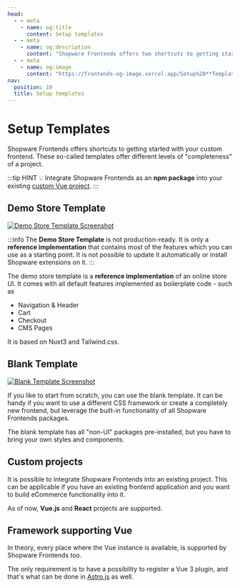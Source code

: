 ```yaml
---
head:
  - - meta
    - name: og:title
      content: Setup templates
  - - meta
    - name: og:description
      content: "Shopware Frontends offers two shortcuts to getting started with your custom frontend. These so-called templates offer different levels of 'completeness' of a project."
  - - meta
    - name: og:image
      content: "https://frontends-og-image.vercel.app/Setup%20**Templates**.png?fontSize=150px"
nav:
  position: 10
  title: Setup templates
---
```


# Setup Templates

Shopware Frontends offers shortcuts to getting started with your custom frontend. These so-called templates offer different levels of "completeness" of a project.

:::tip HINT 💡
Integrate Shopware Frontends as an **npm package** into your existing [custom Vue project](./templates/custom-vue-project).
:::

## Demo Store Template

<a href="./templates/demo-store-template.html"><img src="../.assets/demo-store-template.jpg" alt="Demo Store Template Screenshot" class="border-1px border-#eeeeee rounded-md shadow-md my-8 hover:shadow-2xl hover:scale-105 transition duration-200" /></a>

:::info
The **Demo Store Template** is not production-ready. It is only a **reference implementation** that contains most of the features which you can use as a starting point. It is not possible to update it automatically or install Shopware extensions on it.
:::

The demo store template is a **reference implementation** of an online store UI. It comes with all default features implemented as boilerplate code - such as

- Navigation & Header
- Cart
- Checkout
- CMS Pages

It is based on Nuxt3 and Tailwind.css.

<PageRef page="./templates/demo-store-template.html" title="Get started with the Demo Store Template" sub="A reference implementation of a store based on Vue.js" />

## Blank Template

<a href="./templates/blank-template.html"><img src="../.assets/blank-template.jpg" alt="Blank Template Screenshot" class="border-1px border-#eeeeee rounded-md shadow-md my-8 hover:shadow-2xl hover:scale-105 transition duration-200" /></a>

If you like to start from scratch, you can use the blank template. It can be handy if you want to use a different CSS framework or create a completely new frontend, but leverage the built-in functionality of all Shopware Frontends packages.

The blank template has all "non-UI" packages pre-installed, but you have to bring your own styles and components.

<PageRef page="./templates/blank-template.html" title="Get started with the Blank Template" sub="A blank Nuxt.js project pre-installed with all packages" />

## Custom projects

It is possible to integrate Shopware Frontends into an existing project. This can be applicable if you have an existing frontend application and you want to build eCommerce functionality into it.

As of now, **Vue.js** and **React** projects are supported.

<PageRef page="./templates/custom-vue-project.html" title="Custom Vue project" sub="Integrate Shopware Frontends into an existing Vue.js project" />
<PageRef page="./templates/custom-react-project.html" title="Custom React project" sub="Look at the Vercel Commerce Template to learn how to setup a React project" />

## Framework supporting Vue

In theory, every place where the Vue instance is available, is supported by Shopware Frontends too.

The only requirement is to have a possibility to register a Vue 3 plugin, and that's what can be done in [Astro.js](https://astro.build/) as well.

<PageRef page="./templates/astro-template.html" title="Astro.js project" sub="Integrate Shopware Frontends into an SSR oriented project supporting Vue.js" />
